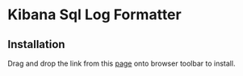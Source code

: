 # Kibana Sql Log Formatter

##  Installation
Drag and drop the link from this [page](https://rawgit.com/petrkoula/kibanaSqlLogFormatter/master/installPage.html) onto browser toolbar to install.
